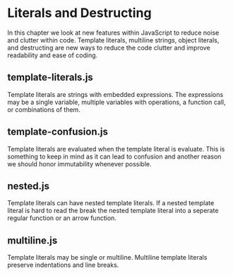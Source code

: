 # Literals and Destructing
In this chapter we look at new features within JavaScript to reduce noise and clutter within code. Template literals, multiline strings, object literals, and destructing are new ways to reduce the code clutter and improve readability and ease of coding.

## template-literals.js
Template literals are strings with embedded expressions. The expressions may be a single variable, multiple variables with operations, a function call, or combinations of them.

## template-confusion.js
Template literals are evaluated when the template literal is evaluate. This is something to keep in mind as it can lead to confusion and another reason we should honor immutability whenever possible.

## nested.js
Template literals can have nested template literals. If a nested template literal is hard to read the break the nested template literal into a seperate regular function or an arrow function.

## multiline.js
Template literals may be single or multiline. Multiline template literals preserve indentations and line breaks.